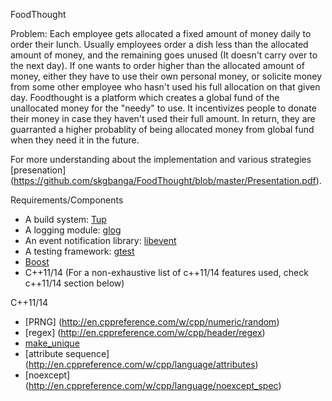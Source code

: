 FoodThought


Problem: Each employee gets allocated a fixed amount of money daily to order their lunch. Usually employees order a dish less than the allocated amount of money, and the remaining goes unused (It doesn't carry over to the next day). If one wants to order higher than the allocated amount of money, either they have to use their own personal money, or solicite money from some other employee who hasn't used his full allocation on that given day. Foodthought is a platform which creates a global fund of the unallocated money for the "needy" to use. It incentivizes people to donate their money in case they haven't used their full amount. In return, they are guarranted a higher probablity of being allocated money from global fund when they need it in the future. 

For more understanding about the implementation and various strategies [presenation] (https://github.com/skgbanga/FoodThought/blob/master/Presentation.pdf).


Requirements/Components


- A build system: [Tup](http://gittup.org/tup/)
- A logging module: [glog](https://github.com/google/glog)
- An event notification library: [libevent](http://libevent.org)
- A testing framework: [gtest](https://github.com/google/googletest/)
- [Boost](http://www.boost.org)
- C++11/14 (For a non-exhaustive list of c++11/14 features used, check c++11/14 section below)


C++11/14


- [PRNG] (http://en.cppreference.com/w/cpp/numeric/random)
- [regex] (http://en.cppreference.com/w/cpp/header/regex)
- [make_unique](http://en.cppreference.com/w/cpp/memory/unique_ptr/make_unique)
- [attribute sequence] (http://en.cppreference.com/w/cpp/language/attributes)
- [noexcept] (http://en.cppreference.com/w/cpp/language/noexcept_spec)
